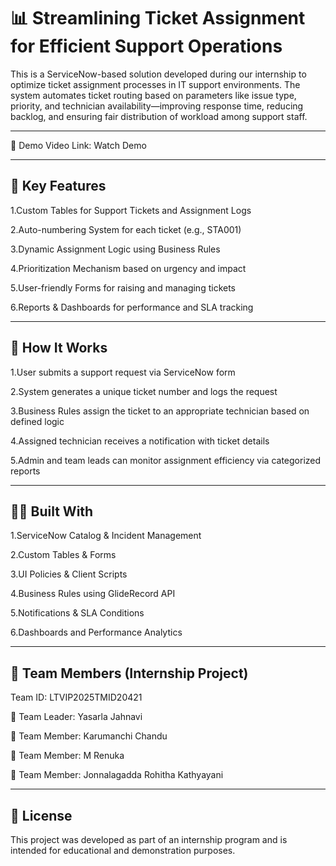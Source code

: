 # 📊 Streamlining Ticket Assignment for Efficient Support Operations
This is a ServiceNow-based solution developed during our internship to optimize ticket assignment processes in IT support environments. The system automates ticket routing based on parameters like issue type, priority, and technician availability—improving response time, reducing backlog, and ensuring fair distribution of workload among support staff.

---

🔗 Demo Video Link: Watch Demo

---

## 🔧 Key Features

1.Custom Tables for Support Tickets and Assignment Logs

2.Auto-numbering System for each ticket (e.g., STA001)

3.Dynamic Assignment Logic using Business Rules

4.Prioritization Mechanism based on urgency and impact

5.User-friendly Forms for raising and managing tickets

6.Reports & Dashboards for performance and SLA tracking


---

## 📂 How It Works

1.User submits a support request via ServiceNow form

2.System generates a unique ticket number and logs the request

3.Business Rules assign the ticket to an appropriate technician based on defined logic

4.Assigned technician receives a notification with ticket details

5.Admin and team leads can monitor assignment efficiency via categorized reports

---

## 👨‍💻 Built With

1.ServiceNow Catalog & Incident Management

2.Custom Tables & Forms

3.UI Policies & Client Scripts

4.Business Rules using GlideRecord API

5.Notifications & SLA Conditions

6.Dashboards and Performance Analytics

---

## 👥 Team Members (Internship Project)

Team ID: LTVIP2025TMID20421

👤 Team Leader: Yasarla Jahnavi

👤 Team Member: Karumanchi Chandu

👤 Team Member: M Renuka

👤 Team Member: Jonnalagadda Rohitha Kathyayani

---

## 📎 License

This project was developed as part of an internship program and is intended for educational and demonstration purposes.

